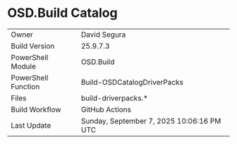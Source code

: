 ﻿# OSD.Build Catalog

| | |
|-|-|
| Owner | David Segura |
| Build Version | 25.9.7.3 |
| PowerShell Module | OSD.Build |
| PowerShell Function | Build-OSDCatalogDriverPacks |
| Files | build-driverpacks.* |
| Build Workflow | GitHub Actions |
| Last Update | Sunday, September 7, 2025 10:06:16 PM UTC |
